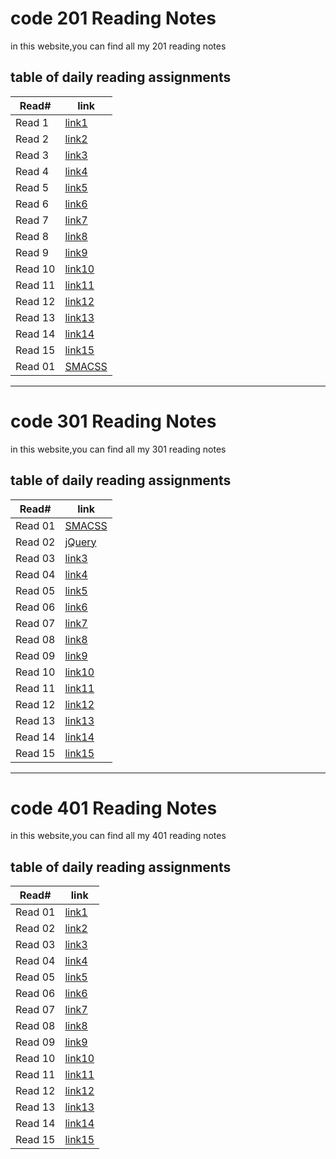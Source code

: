 # code 201 Reading Notes

in this website,you can find all my 201 reading notes

## table of daily reading assignments 

Read#  | link
-----------|----------
Read 1     | [link1](https://laith-2020.github.io/reading-notes/clas01)
Read 2     | [link2](https://laith-2020.github.io/reading-notes/class-02)
Read 3     | [link3](https://laith-2020.github.io/reading-notes/class-03)
Read 4     | [link4](https://laith-2020.github.io/reading-notes/class-04)
Read 5     | [link5](https://laith-2020.github.io/reading-notes/class-05)
Read 6     | [link6](https://laith-2020.github.io/reading-notes/class-06)
Read 7     | [link7](https://laith-2020.github.io/reading-notes/class-07)
Read 8     | [link8](https://laith-2020.github.io/reading-notes/class-08)
Read 9     | [link9](https://laith-2020.github.io/reading-notes/class-09)
Read 10    | [link10](https://laith-2020.github.io/reading-notes/class-10)
Read 11    | [link11](https://laith-2020.github.io/reading-notes/class-11)
Read 12    | [link12](https://laith-2020.github.io/reading-notes/class-12)
Read 13    | [link13](https://laith-2020.github.io/reading-notes/class-13)
Read 14    | [link14](https://laith-2020.github.io/reading-notes/class-14)
Read 15    | [link15](https://laith-2020.github.io/reading-notes/class-15)
Read 01    | [SMACSS](https://laith-2020.github.io/reading-notes/read-01)



<hr>



# code 301 Reading Notes

in this website,you can find all my 301 reading notes

## table of daily reading assignments 

Read#  | link
-----------|----------
Read 01    | [SMACSS](https://laith-2020.github.io/reading-notes/read-01)
Read 02     | [jQuery](https://laith-2020.github.io/reading-notes/read-02)
Read 03     | [link3](https://laith-2020.github.io/reading-notes/read-03)
Read 04     | [link4](https://laith-2020.github.io/reading-notes/read-04)
Read 05     | [link5](https://laith-2020.github.io/reading-notes/read-05)
Read 06     | [link6](https://laith-2020.github.io/reading-notes/read-06)
Read 07     | [link7](https://laith-2020.github.io/reading-notes/read-07)
Read 08     | [link8](https://laith-2020.github.io/reading-notes/read-08)
Read 09     | [link9](https://laith-2020.github.io/reading-notes/read-09)
Read 10    | [link10](https://laith-2020.github.io/reading-notes/read-10)
Read 11    | [link11](https://laith-2020.github.io/reading-notes/read-11)
Read 12    | [link12](https://laith-2020.github.io/reading-notes/read-12)
Read 13    | [link13](https://laith-2020.github.io/reading-notes/read-13)
Read 14    | [link14](https://laith-2020.github.io/reading-notes/read-14)
Read 15    | [link15](https://laith-2020.github.io/reading-notes/read-15)



<hr>



# code 401 Reading Notes

in this website,you can find all my 401 reading notes

## table of daily reading assignments 

Read#  | link
-----------|----------
Read 01    | [link1](https://laith-2020.github.io/reading-notes/read1)
Read 02     | [link2](https://laith-2020.github.io/reading-notes/read2)
Read 03     | [link3](https://laith-2020.github.io/reading-notes/read3)
Read 04     | [link4](https://laith-2020.github.io/reading-notes/read4)
Read 05     | [link5](https://laith-2020.github.io/reading-notes/read5)
Read 06     | [link6](https://laith-2020.github.io/reading-notes/read6)
Read 07     | [link7](https://laith-2020.github.io/reading-notes/read7)
Read 08     | [link8](https://laith-2020.github.io/reading-notes/read8)
Read 09     | [link9](https://laith-2020.github.io/reading-notes/read9)
Read 10    | [link10](https://laith-2020.github.io/reading-notes/read10)
Read 11    | [link11](https://laith-2020.github.io/reading-notes/read11)
Read 12    | [link12](https://laith-2020.github.io/reading-notes/read12)
Read 13    | [link13](https://laith-2020.github.io/reading-notes/read13)
Read 14    | [link14](https://laith-2020.github.io/reading-notes/read14)
Read 15    | [link15](https://laith-2020.github.io/reading-notes/read15)
